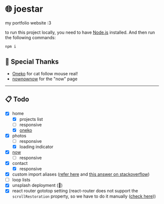 # 🌐 joestar

my portfolio website :3

to run this project locally, you need to have [Node.js](https://nodejs.org/) installed. And then run the following commands:

```bash
npm i
```

## 🙏 Special Thanks

- [Oneko](https://github.com/adryd325/oneko.js/) for cat follow mouse real!
- [nownownow](https://nownownow.com/about) for the "now" page

 ---

## 📋 Todo

- [x] home
  - [x] projects list
  - [ ] responsive
  - [x] [oneko](https://github.com/adryd325/oneko.js/)
- [x] photos
  - [ ] responsive
  - [x] loading indicator
- [x] [now](https://nownownow.com/about)
  - [ ] responsive
- [x] contact
  - [x] responsive
- [x] custom import aliases ([refer here](https://github.com/mtcbpdcdubai/mtcbpdcdubai.github.io?tab=readme-ov-file#custom-import-alias) and [this answer on stackoverflow](https://stackoverflow.com/a/77249075))
- [ ] loop lists
- [x] unsplash deployment (🙏)
- [x] react router gototop setting (react-router does not support the `scrollRestoration` property, so we have to do it manually ([check here](https://reactrouter.com/start/modes#api--mode-availability-table)))
